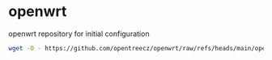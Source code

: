 # openwrt

openwrt repository for initial configuration

```bash
wget -O - https://github.com/opentreecz/openwrt/raw/refs/heads/main/openwrt-config.sh | ash
```